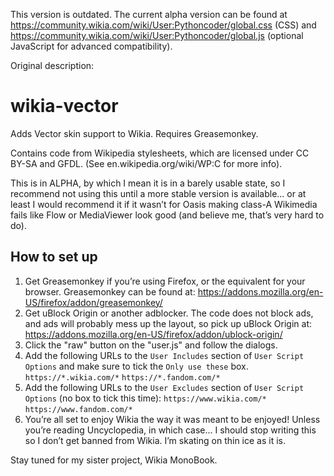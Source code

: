 This version is outdated. The current alpha version can be found at https://community.wikia.com/wiki/User:Pythoncoder/global.css (CSS) and https://community.wikia.com/wiki/User:Pythoncoder/global.js (optional JavaScript for advanced compatibility).

Original description:
# wikia-vector
Adds Vector skin support to Wikia. Requires Greasemonkey. 

Contains code from Wikipedia stylesheets, which are licensed under CC BY-SA and GFDL. (See en.wikipedia.org/wiki/WP:C for more info).

This is in ALPHA, by which I mean it is in a barely usable state, so I recommend not using this until a more stable version is available... or at least I would recommend it if it wasn’t for Oasis making class-A Wikimedia fails like Flow or MediaViewer look good (and believe me, that’s very hard to do).

## How to set up
1. Get Greasemonkey if you’re using Firefox, or the equivalent for your browser. Greasemonkey can be found at: https://addons.mozilla.org/en-US/firefox/addon/greasemonkey/
2. Get uBlock Origin or another adblocker. The code does not block ads, and ads will probably mess up the layout, so pick up uBlock Origin at: https://addons.mozilla.org/en-US/firefox/addon/ublock-origin/
3. Click the "raw" button on the "user.js" and follow the dialogs.
4. Add the following URLs to the `User Includes` section of `User Script Options` and make sure to tick the `Only use these` box.
`https://*.wikia.com/*`
`https://*.fandom.com/*`
5. Add the following URLs to the `User Excludes` section of `User Script Options` (no box to tick this time):
`https://www.wikia.com/*`
`https://www.fandom.com/*`
6. You’re all set to enjoy Wikia the way it was meant to be enjoyed! Unless you’re reading Uncyclopedia, in which case... I should stop writing this so I don’t get banned from Wikia. I’m skating on thin ice as it is.

Stay tuned for my sister project, Wikia MonoBook.
